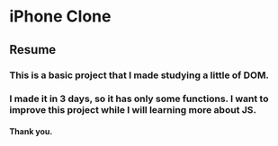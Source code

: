 # iPhone Clone

## Resume

### This is a basic project that I made studying a little of DOM.

### I made it in 3 days, so it has only some functions. I want to improve this project while I will learning more about JS.

#### Thank you.
